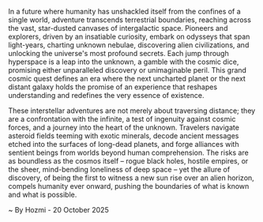 
In a future where humanity has unshackled itself from the confines of a single world, adventure transcends terrestrial boundaries, reaching across the vast, star-dusted canvases of intergalactic space. Pioneers and explorers, driven by an insatiable curiosity, embark on odysseys that span light-years, charting unknown nebulae, discovering alien civilizations, and unlocking the universe's most profound secrets. Each jump through hyperspace is a leap into the unknown, a gamble with the cosmic dice, promising either unparalleled discovery or unimaginable peril. This grand cosmic quest defines an era where the next uncharted planet or the next distant galaxy holds the promise of an experience that reshapes understanding and redefines the very essence of existence.

These interstellar adventures are not merely about traversing distance; they are a confrontation with the infinite, a test of ingenuity against cosmic forces, and a journey into the heart of the unknown. Travelers navigate asteroid fields teeming with exotic minerals, decode ancient messages etched into the surfaces of long-dead planets, and forge alliances with sentient beings from worlds beyond human comprehension. The risks are as boundless as the cosmos itself – rogue black holes, hostile empires, or the sheer, mind-bending loneliness of deep space – yet the allure of discovery, of being the first to witness a new sun rise over an alien horizon, compels humanity ever onward, pushing the boundaries of what is known and what is possible.

~ By Hozmi - 20 October 2025
